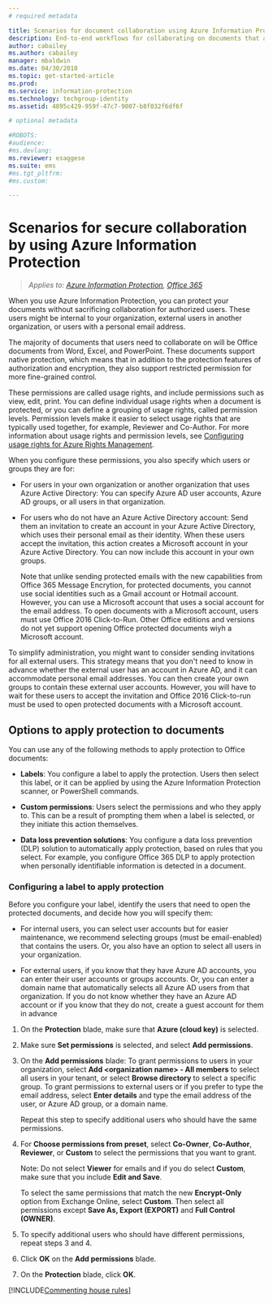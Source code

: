 ```yaml
---
# required metadata

title: Scenarios for document collaboration using Azure Information Protection
description: End-to-end workflows for collaborating on documents that are protected by Azure Information Protection.
author: cabailey
ms.author: cabailey
manager: mbaldwin
ms.date: 04/30/2018
ms.topic: get-started-article
ms.prod:
ms.service: information-protection
ms.technology: techgroup-identity
ms.assetid: 4895c429-959f-47c7-9007-b8f032f6df6f

# optional metadata

#ROBOTS:
#audience:
#ms.devlang:
ms.reviewer: esaggese
ms.suite: ems
#ms.tgt_pltfrm:
#ms.custom:

---
```


# Scenarios for secure collaboration by using Azure Information Protection

>*Applies to: [Azure Information Protection](https://azure.microsoft.com/pricing/details/information-protection), [Office 365](http://download.microsoft.com/download/E/C/F/ECF42E71-4EC0-48FF-AA00-577AC14D5B5C/Azure_Information_Protection_licensing_datasheet_EN-US.pdf)*

When you use Azure Information Protection, you can protect your documents without sacrificing collaboration for authorized users. These users might be internal to your organization, external users in another organization, or users with a personal email address.

The majority of documents that users need to collaborate on will be Office documents from Word, Excel, and PowerPoint. These documents support native protection, which means that in addition to the protection features of authorization and encryption, they also support restricted permission for more fine-grained control. 

These permissions are called usage rights, and include permissions such as view, edit, print. You can define individual usage rights when a document is protected, or you can define a grouping of usage rights, called permission levels. Permission levels make it easier to select usage rights that are typically used together, for example, Reviewer and Co-Author. For more information about usage rights and permission levels, see [Configuring usage rights for Azure Rights Management](../deploy-use/configure-usage-rights.md).

When you configure these permissions, you also specify which users or groups they are for:

- For users in your own organization or another organization that uses Azure Active Directory: You can specify Azure AD user accounts, Azure AD groups, or all users in that organization. 

- For users who do not have an Azure Active Directory account: Send them an invitation to create an account in your Azure Active Directory, which uses their personal email as their identity. When these users accept the invitation, this action creates a Microsoft account in your Azure Active Directory. You can now include this account in your own groups. 
    
    Note that unlike sending protected emails with the new capabilities from Office 365 Message Encrytion, for protected documents, you cannot use social identities such as a Gmail account or Hotmail account. However, you can use a Microsoft account that uses a social account for the email address. To open documents with a Microsoft account, users must use Office 2016 Click-to-Run. Other Office editions and versions do not yet support opening Office protected documents wiyh a Microsoft account.

To simplify administration, you might want to consider sending invitations for all external users. This strategy means that you don't need to know in advance whether the external user has an account in Azure AD, and it can accommodate personal email addresses. You can then create your own groups to contain these external user accounts. However, you will have to wait for these users to accept the invitation and Office 2016 Click-to-run must be used to open protected documents with a Microsoft account.  


## Options to apply protection to documents

You can use any of the following methods to apply protection to Office documents:

- **Labels**: You configure a label to apply the protection. Users then select this label, or it can be applied by using the Azure Information Protection scanner, or PowerShell commands.

- **Custom permissions**: Users select the permissions and who they apply to. This can be a result of prompting them when a label is selected, or they initiate this action themselves.

- **Data loss prevention solutions**: You configure a data loss prevention (DLP) solution to automatically apply protection, based on rules that you select. For example, you configure Office 365 DLP to apply protection when personally identifiable information is detected in a document.


### Configuring a label to apply protection

Before you configure your label, identify the users that need to open the protected documents, and decide how you will specify them:

- For internal users, you can select user accounts but for easier maintenance, we recommend selecting groups (must be email-enabled) that contains the users. Or, you also have an option to select all users in your organization.

- For external users, if you know that they have Azure AD accounts, you can enter their user accounts or groups accounts. Or, you can enter a domain name that automatically selects all Azure AD users from that organization. If you do not know whether they have an Azure AD account or if you know that they do not, create a guest account for them in advance 


1. On the **Protection** blade, make sure that **Azure (cloud key)** is selected.
    
2. Make sure **Set permissions** is selected, and select **Add permissions**.

3. On the **Add permissions** blade: To grant permissions to users in your organization, select **Add \<organization name> - All members** to select all users in your tenant, or select **Browse directory** to select a specific group. To grant permissions to external users or if you prefer to type the email address, select **Enter details** and type the email address of the user, or Azure AD group, or a domain name.
    
    Repeat this step to specify additional users who should have the same permissions.

4. For **Choose permissions from preset**, select **Co-Owner**, **Co-Author**, **Reviewer**, or **Custom** to select the permissions that you want to grant.
    
    Note: Do not select **Viewer** for emails and if you do select **Custom**, make sure that you include **Edit and Save**.
    
    To select the same permissions that match the new **Encrypt-Only** option from Exchange Online, select **Custom**. Then select all permissions except **Save As, Export (EXPORT)** and **Full Control (OWNER)**.

5. To specify additional users who should have different permissions, repeat steps 3 and 4.

6. Click **OK** on the **Add permissions** blade.

7. On the **Protection** blade, click **OK**. 

 








[!INCLUDE[Commenting house rules](../includes/houserules.md)]


